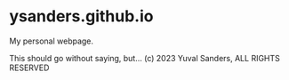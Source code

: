 # ysanders.github.io

My personal webpage.

This should go without saying, but...
(c) 2023 Yuval Sanders, ALL RIGHTS RESERVED
